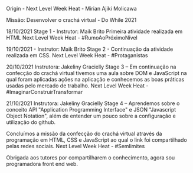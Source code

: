 Origin - Next Level Week Heat - Mirian Ajiki Molicawa

Missão: Desenvolver o crachá virtual - Do While 2021

18/10/2021
Stage 1 - Instrutor: Maik Brito
Primeira atividade realizada em HTML
Next Level Week Heat - #RumoAoPróximoNível

19/10/2021 - Instrutor: Maik Brito
Stage 2 - Continuação da atividade realizada em CSS.
Next Level Week Heat - #Protaganistas

20/10/2021
Instrutora: Jakeliny Gracielly
Stage 3 – Em continuação na confecção do crachá virtual tivemos uma aula sobre DOM e JavaScript na qual foram aplicadas ações na aplicação e conhecemos as boas práticas usadas pelo mercado de trabalho.
Next Level Week Heat - #ImaginarConstruirTransformar

21/10/2021
Instrutora: Jakeliny Gracielly
Stage 4 – Aprendemos sobre o conceito API "Application Programming Interface" e JSON "Javascript Object Notation", além de entender um pouco sobre a configuração e utilização do github.

Concluímos a missão da confecção do crachá virtual através da programação em HTML, CSS e JavaScript ao qual o link foi compartilhado pelas redes sociais.
Next Level Week Heat - #Semlimites

Obrigada aos tutores por compartilharem o conhecimento, agora sou programadora front end web.
